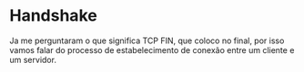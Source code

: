 # Handshake

Ja me perguntaram o que significa TCP FIN, que coloco no final, por isso vamos falar do processo de estabelecimento de conexão entre um cliente e um servidor.
